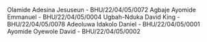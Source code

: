 Olamide Adesina Jesuseun - BHU/22/04/05/0072
Agbaje Ayomide Emmanuel  - BHU/22/04/05/0004
Ugbah-Nduka David King   - BHU/22/04/05/0078
Adeoluwa Idakolo Daniel  - BHU/22/04/05/0001
Ayomide Oyewole David    - BHU/22/04/05/0002
